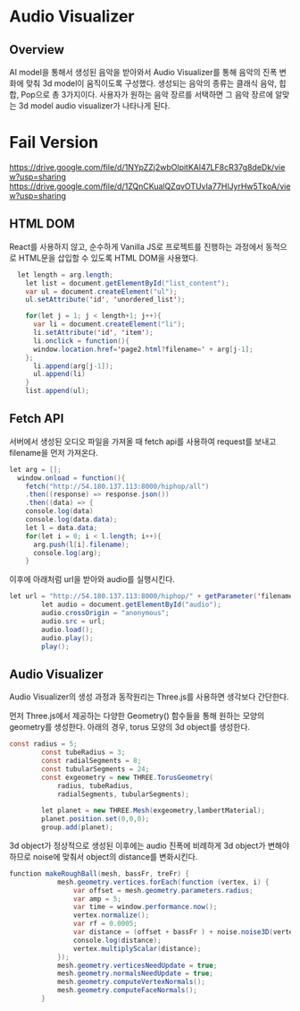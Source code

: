 # Audio Visualizer

## Overview

AI model을 통해서 생성된 음악을 받아와서 Audio Visualizer를 통해 음악의 진폭 변화에 맞춰 3d model이 움직이도록 구성했다.  생성되는 음악의 종류는 클래식 음악, 힙합, Pop으로 총 3가지이다. 사용자가 원하는 음악 장르를 서택하면 그 음악 장르에 알맞는 3d model audio visualizer가 나타나게 된다.

# Fail Version
https://drive.google.com/file/d/1NYpZZj2wbOlpitKAl47LF8cR37g8deDk/view?usp=sharing
https://drive.google.com/file/d/1ZQnCKualQZqvOTUvIa77HlJyrHw5TkoA/view?usp=sharing

## HTML DOM

React를 사용하지 않고, 순수하게 Vanilla JS로 프로젝트를 진행하는 과정에서 동적으로 HTML문을 삽입할 수 있도록 HTML DOM을 사용했다.

```java
  let length = arg.length;
    let list = document.getElementById("list_content");
    var ul = document.createElement("ul");
    ul.setAttribute('id', 'unordered_list');

    for(let j = 1; j < length+1; j++){
      var li = document.createElement("li");
      li.setAttribute('id', 'item');
      li.onclick = function(){
      window.location.href='page2.html?filename=' + arg[j-1];
    };
      li.append(arg[j-1]);
      ul.append(li)
    }
    list.append(ul);
```

## Fetch API

서버에서 생성된 오디오 파일을 가져올 때 fetch api를 사용하여 request를 보내고 filename을 먼저 가져온다.

```java
let arg = [];
  window.onload = function(){
    fetch("http://54.180.137.113:8000/hiphop/all")
    .then((response) => response.json())
    .then((data) => {
    console.log(data)
    console.log(data.data);
    let l = data.data;
    for(let i = 0; i < l.length; i++){
      arg.push(l[i].filename);
      console.log(arg);
    }
```

이후에 아래처럼 url을 받아와 audio를 실행시킨다.

```java
let url = "http://54.180.137.113:8000/hiphop/" + getParameter('filename');
        let audio = document.getElementById("audio");
        audio.crossOrigin = "anonymous";
        audio.src = url;
        audio.load();
        audio.play();
        play();
```

## Audio Visualizer

Audio Visualizer의 생성 과정과 동작원리는 Three.js를 사용하면 생각보다 간단한다.

먼저 Three.js에서 제공하는 다양한 Geometry() 함수들을 통해 원하는 모양의 geometry를 생성한다. 아래의 경우, torus 모양의 3d object를 생성한다.

```java
const radius = 5;  
        const tubeRadius = 3;  
        const radialSegments = 8;  
        const tubularSegments = 24;  
        const exgeometry = new THREE.TorusGeometry(
            radius, tubeRadius,
            radialSegments, tubularSegments);
    
        let planet = new THREE.Mesh(exgeometry,lambertMaterial);
        planet.position.set(0,0,0);
        group.add(planet);
```

3d object가 정상적으로 생성된 이후에는 audio 진폭에 비례하게 3d object가 변해야 하므로 noise에 맞춰서 object의 distance를 변화시킨다.

```java
function makeRoughBall(mesh, bassFr, treFr) {
            mesh.geometry.vertices.forEach(function (vertex, i) {
                var offset = mesh.geometry.parameters.radius;
                var amp = 5;
                var time = window.performance.now();
                vertex.normalize();
                var rf = 0.0005;
                var distance = (offset + bassFr ) + noise.noise3D(vertex.x + time *rf*7, vertex.y +  time*rf*8, vertex.z + time*rf*9) * amp * treFr;
                console.log(distance);
                vertex.multiplyScalar(distance);
            });
            mesh.geometry.verticesNeedUpdate = true;
            mesh.geometry.normalsNeedUpdate = true;
            mesh.geometry.computeVertexNormals();
            mesh.geometry.computeFaceNormals();
        }
```
